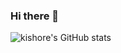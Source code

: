### Hi there 👋


![kishore's GitHub stats](https://github-readme-stats.vercel.app/api?username=espkishore98&show_icons=true&hide=contribs,prs&count_private=true&theme=gruvbox)

<!--
**espkishore98/espkishore98** is a ✨ _special_ ✨ repository because its `README.md` (this file) appears on your GitHub profile.
Here are some ideas to get you started:

- 🔭 I’m currently working on ...
- 🌱 I’m currently learning ...
- 👯 I’m looking to collaborate on ...
- 🤔 I’m looking for help with ...
- 💬 Ask me about ...
- 📫 How to reach me: ...
- 😄 Pronouns: ...
- ⚡ Fun fact: ...
-->
